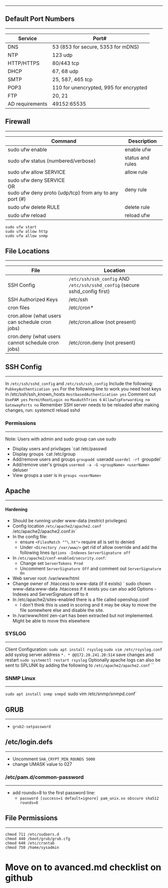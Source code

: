 ***
## Default Port Numbers
***

| Service         | Port#                                  |
| --------------- | -------------------------------------- |
| DNS             | 53 (853 for secure, 5353 for mDNS)     |
| NTP             | 123 udp                                |
| HTTP/HTTPS      | 80/443 tcp                             |
| DHCP            | 67, 68 udp                             |
| SMTP            | 25, 587, 465 tcp                       |
| POP3            | 110 for unencrypted, 995 for encrypted |
| FTP             | 20, 21                                 |
| AD requirements | 49152:65535                            |

## Firewall
***

| Command                                                                               | Description      |
| ------------------------------------------------------------------------------------- | ---------------- |
| sudo ufw enable                                                                       | enable ufw       |
| sudo ufw status (numbered/verbose)                                                    | status and rules |
| sudo ufw allow SERVICE                                                                | allow rule       |
| sudo ufw deny SERVICE<br>OR<br>sudo ufw deny proto (udp/tcp) from any to any port (#) | deny rule        |
| sudo ufw delete RULE                                                                  | delete rule      |
| sudo ufw reload                                                                       | reload ufw       |

```
sudo ufw start
sudo ufw allow http
sudo ufw allow snmp
```

## File Locations
***

| File                                             | Location                                                                    |
| ------------------------------------------------ | --------------------------------------------------------------------------- |
| SSH Config                                       | `/etc/ssh/ssh_config` AND `/etc/ssh/sshd_config` (secure sshd_config first) |
| SSH Authorized Keys                              | /etc/ssh                                                                    |
| cron files                                       | /etc/cron*                                                                  |
| cron.allow (what users can schedule cron jobs)   | /etc/cron.allow (not present)                                               |
| cron.deny (what users cannot schedule cron jobs) | /etc/cron.deny (not present)                                                |

## SSH Config
***

In `/etc/ssh/sshd_config` and `/etc/ssh/ssh_config`
Include the following:
	`PubkeyAuthentication yes`
	For the following line to work you need host keys in /etc/ssh/ssh_known_hosts
	`HostbasedAuthentication yes`
	Comment out `UsePAM yes`
	`PermitRootLogin no`
	`MaxAuthTries 6`
	`AllowTcpForwarding no`
	`GatewayPorts no`
	Remember SSH server needs to be reloaded after making changes, run:
	systemctl reload sshd

### Permissions
***
Note: Users with admin and sudo group can use sudo
* Display users and privilages
	`cat /etc/passwd
* Display groups
	`cat /etc/group
* Add/remove users and groups
	`groupadd
	`useradd
	`userdel -rf
	`groupdel`
* Add/remove user's groups
	`usermod -a -G <groupName> <userName>
	`deluser <user> <group>`
* View groups a user is in
	`groups <userName>`

## Apache
***
#### Hardening
* Should be running under www-data (restrict privileges)
* Config location
	`/etc/apache2/apache2.conf
	`/etc/apache2/apache2.conf.in`
* In the config file:
	* ensure `<FilesMatch "^\.ht">` require all is set to denied
	* Under `<Directory /var/www/>` get rid of allow override and add the following lines
		`Options -Indexes`
		`ServerSignature off`
* In `/etc/apache2/conf-enabled/security.conf`:
	* Change set `ServerTokens Prod`
	* Uncomment `ServerSignature Off` and comment out `ServerSignature On`
* Web server root: /var/www/html
* Change owner of .htaccess to www-data (if it exists)
	` sudo chown www-data:www-data .htaccess 
	if it exists you can also add Options -Indexes and ServerSignature off to it
* In /etc/apache2/sites-enabled there is a file called openshop.conf
	* I don't think this is used in scoring and it may be okay to move the file somewhere else and disable the site.
* In /var/www/html zen-cart has been extracted but not implemented. Might be able to move this elsewhere

### SYSLOG
***
Client Configuration:
	`sudo apt install rsyslog`
	`sudo vim /etc/rsyslog.conf`
	add syslog server address
	`*. * @@172.20.241.20:514`
	save changes and restart
	`sudo systemctl restart rsyslog`
	Optionally apache logs can also be sent to SPLUNK by adding the following to `/etc/apache2/apache2.conf`
	``
### SNMP Linux
***
`sudo apt install snmp snmpd
`sudo vim /etc/snmp/snmpd.conf`


## GRUB
***
* `grub2-setpassword`

## /etc/login.defs
***
* Uncomment `SHA_CRYPT_MIN_ROUNDS 5000`
* change UMASK value to 027 

### /etc/pam.d/common-password
***
* add rounds=8 to the first password line:
	* `password [success=1 default=ignore] pam_unix.so obscure sha512 rounds=8`

## File Permissions
***
```
chmod 711 /etc/sudoers.d
chmod 440 /boot/grub/grub.cfg
chmod 640 /etc/crontab
chmod 750 /home/sysadmin
```


# Move on to avanced.md checklist on github

